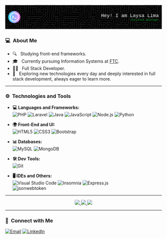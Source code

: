 <img src="https://raw.githubusercontent.com/LaysaLiima/LaysaLiima/master/github-header-image.png" alt="Laysa Lima Banner">

<h3> 💻 &nbsp;About Me </h3>

- 🔍 &nbsp; Studying front-end frameworks.<br>
- 🎓 &nbsp; Currently pursuing Information Systems at [FTC](https://www.uniftc.edu.br/).<br>
- 👩‍💻 &nbsp; Full Stack Developer.<br>
- 🌱 &nbsp; Exploring new technologies every day and deeply interested in full stack development, always eager to learn more.

---

<h3> ⚙️ &nbsp;Technologies and Tools</h3>

- **💻 Languages and Frameworks:**  
  ![PHP](https://img.shields.io/badge/-PHP-333333?style=flat&logo=php)
  ![Laravel](https://img.shields.io/badge/-Laravel-333333?style=flat&logo=laravel&logoColor=FF2D20)
  ![Java](https://img.shields.io/badge/-Java-333333?style=flat&logo=Java&logoColor=007396)
  ![JavaScript](https://img.shields.io/badge/-JavaScript-333333?style=flat&logo=javascript)
  ![Node.js](https://img.shields.io/badge/-Node.js-333333?style=flat&logo=node.js)
  ![Python](https://img.shields.io/badge/-Python-333333?style=flat&logo=python)

- **🌍 Front-End and UI:**  
  ![HTML5](https://img.shields.io/badge/-HTML5-333333?style=flat&logo=HTML5)
  ![CSS3](https://img.shields.io/badge/-CSS3-333333?style=flat&logo=CSS3&logoColor=1572B6)
  ![Bootstrap](https://img.shields.io/badge/-Bootstrap-333333?style=flat&logo=bootstrap&logoColor=563D7C)

- **📊 Databases:**  
  ![MySQL](https://img.shields.io/badge/-MySQL-333333?style=flat&logo=mysql)
  ![MongoDB](https://img.shields.io/badge/-MongoDB-333333?style=flat&logo=mongodb)

- **🛠 Dev Tools:**  
  ![Git](https://img.shields.io/badge/-Git-333333?style=flat&logo=git)

- **🖥 IDEs and Others:**  
  ![Visual Studio Code](https://img.shields.io/badge/-Visual%20Studio%20Code-333333?style=flat&logo=visual-studio-code&logoColor=007ACC)
  ![Insomnia](https://img.shields.io/badge/-Insomnia-333333?style=flat&logo=insomnia)
  ![Express.js](https://img.shields.io/badge/-Express.js-333333?style=flat&logo=express)  
  ![jsonwebtoken](https://img.shields.io/badge/-jsonwebtoken-333333?style=flat&logo=json-web-tokens)


---

<div align="center">
  <a href="https://github.com/rodrigueskaua">
    <img height="180em" src="https://github-readme-stats.vercel.app/api?username=LaysaLiima&theme=monokai&show_icons=true" />
    <img height="180em" src="https://github-readme-stats.vercel.app/api/top-langs/?username=LaysaLiima&theme=monokai&layout=compact" />
    <img height="180em" src="https://streak-stats.demolab.com?user=LaysaLiima&theme=monokai" />
  </a>
</div>

---

<h3> 🤗 &nbsp;Connect with Me</h3>

<p align="start">
 <a href="mailto:laysalimadepinho@gmail.com"><img alt="Email" src="https://img.shields.io/badge/Email-laysalimadepinho@gmail.com-blue?style=flat-square&logo=gmail"></a>
 <a href="https://www.linkedin.com/in/laysa-lima-6ab464270/"><img alt="LinkedIn" src="https://img.shields.io/badge/Laysa%20Lima-blue?style=flat-square&logo=linkedin"></a>
</p>

